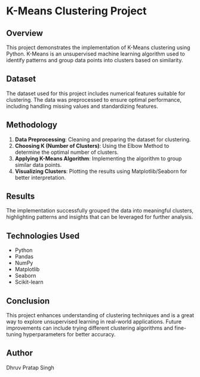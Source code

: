 # K-Means Clustering Project

## Overview
This project demonstrates the implementation of K-Means clustering using Python. K-Means is an unsupervised machine learning algorithm used to identify patterns and group data points into clusters based on similarity.

## Dataset
The dataset used for this project includes numerical features suitable for clustering. The data was preprocessed to ensure optimal performance, including handling missing values and standardizing features.

## Methodology
1. **Data Preprocessing**: Cleaning and preparing the dataset for clustering.
2. **Choosing K (Number of Clusters)**: Using the Elbow Method to determine the optimal number of clusters.
3. **Applying K-Means Algorithm**: Implementing the algorithm to group similar data points.
4. **Visualizing Clusters**: Plotting the results using Matplotlib/Seaborn for better interpretation.

## Results
The implementation successfully grouped the data into meaningful clusters, highlighting patterns and insights that can be leveraged for further analysis.

## Technologies Used
- Python
- Pandas
- NumPy
- Matplotlib
- Seaborn
- Scikit-learn

## Conclusion
This project enhances understanding of clustering techniques and is a great way to explore unsupervised learning in real-world applications. Future improvements can include trying different clustering algorithms and fine-tuning hyperparameters for better accuracy.

## Author
Dhruv Pratap Singh

